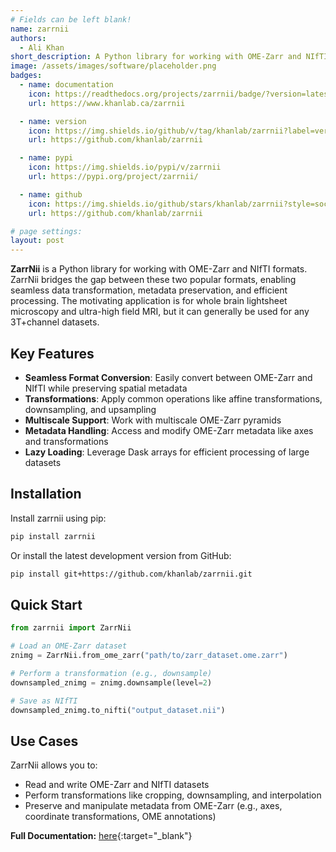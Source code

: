 ```yaml
---
# Fields can be left blank!
name: zarrnii
authors:
  - Ali Khan
short_description: A Python library for working with OME-Zarr and NIfTI formats, bridging the gap between these two popular formats for whole brain lightsheet microscopy and ultra-high field MRI.
image: /assets/images/software/placeholder.png
badges:
  - name: documentation
    icon: https://readthedocs.org/projects/zarrnii/badge/?version=latest
    url: https://www.khanlab.ca/zarrnii

  - name: version
    icon: https://img.shields.io/github/v/tag/khanlab/zarrnii?label=version
    url: https://github.com/khanlab/zarrnii

  - name: pypi
    icon: https://img.shields.io/pypi/v/zarrnii
    url: https://pypi.org/project/zarrnii/

  - name: github
    icon: https://img.shields.io/github/stars/khanlab/zarrnii?style=social
    url: https://github.com/khanlab/zarrnii

# page settings:
layout: post
---
```


**ZarrNii** is a Python library for working with OME-Zarr and NIfTI formats. ZarrNii bridges the gap between these two popular formats, enabling seamless data transformation, metadata preservation, and efficient processing. The motivating application is for whole brain lightsheet microscopy and ultra-high field MRI, but it can generally be used for any 3T+channel datasets.

## Key Features

- **Seamless Format Conversion**: Easily convert between OME-Zarr and NIfTI while preserving spatial metadata
- **Transformations**: Apply common operations like affine transformations, downsampling, and upsampling
- **Multiscale Support**: Work with multiscale OME-Zarr pyramids
- **Metadata Handling**: Access and modify OME-Zarr metadata like axes and transformations
- **Lazy Loading**: Leverage Dask arrays for efficient processing of large datasets

## Installation

Install zarrnii using pip:

```bash
pip install zarrnii
```

Or install the latest development version from GitHub:

```bash
pip install git+https://github.com/khanlab/zarrnii.git
```

## Quick Start

```python
from zarrnii import ZarrNii

# Load an OME-Zarr dataset
znimg = ZarrNii.from_ome_zarr("path/to/zarr_dataset.ome.zarr")

# Perform a transformation (e.g., downsample)
downsampled_znimg = znimg.downsample(level=2)

# Save as NIfTI
downsampled_znimg.to_nifti("output_dataset.nii")
```

## Use Cases

ZarrNii allows you to:

- Read and write OME-Zarr and NIfTI datasets
- Perform transformations like cropping, downsampling, and interpolation
- Preserve and manipulate metadata from OME-Zarr (e.g., axes, coordinate transformations, OME annotations)

**Full Documentation:** [here](https://www.khanlab.ca/zarrnii){:target="\_blank"}